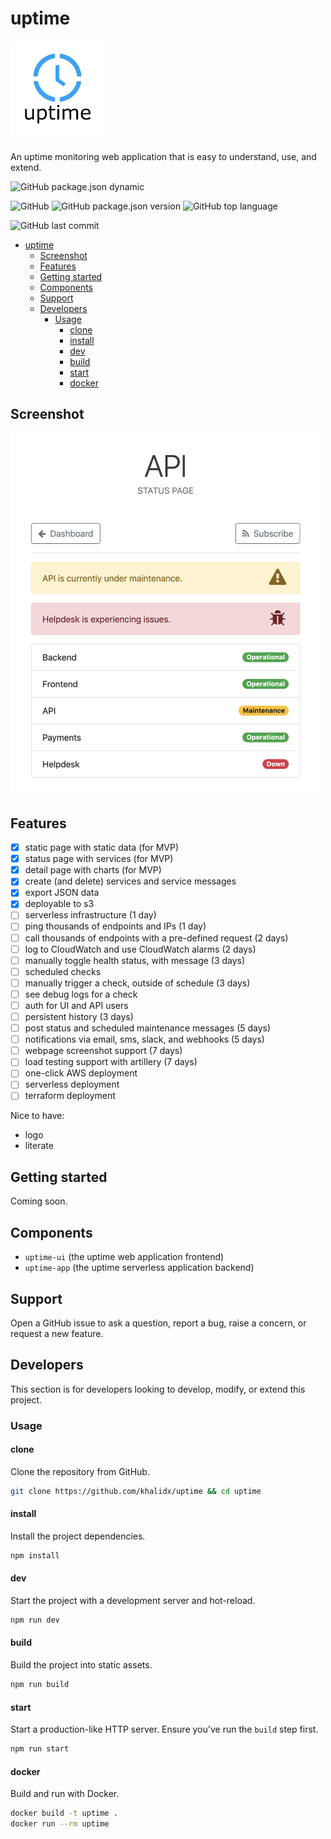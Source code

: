 # uptime

<img src="./logo.png" width="150px">

An uptime monitoring web application that is easy to understand, use, and extend.

![GitHub package.json dynamic](https://img.shields.io/github/package-json/keywords/khalidx/uptime.svg?style=flat-square)

![GitHub](https://img.shields.io/github/license/khalidx/uptime.svg?style=flat-square)
![GitHub package.json version](https://img.shields.io/github/package-json/v/khalidx/uptime.svg?style=flat-square)
![GitHub top language](https://img.shields.io/github/languages/top/khalidx/uptime.svg?style=flat-square)

![GitHub last commit](https://img.shields.io/github/last-commit/khalidx/uptime.svg?style=flat-square)

- [uptime](#uptime)
  - [Screenshot](#Screenshot)
  - [Features](#Features)
  - [Getting started](#Getting-started)
  - [Components](#Components)
  - [Support](#Support)
  - [Developers](#Developers)
    - [Usage](#Usage)
      - [clone](#clone)
      - [install](#install)
      - [dev](#dev)
      - [build](#build)
      - [start](#start)
      - [docker](#docker)

## Screenshot

<img src="./screenshot.png" width="500px">

## Features

- [x] static page with static data (for MVP)
- [x] status page with services (for MVP)
- [x] detail page with charts (for MVP)
- [x] create (and delete) services and service messages
- [x] export JSON data
- [x] deployable to s3
- [ ] serverless infrastructure (1 day)
- [ ] ping thousands of endpoints and IPs (1 day)
- [ ] call thousands of endpoints with a pre-defined request (2 days)
- [ ] log to CloudWatch and use CloudWatch alarms (2 days)
- [ ] manually toggle health status, with message (3 days)
- [ ] scheduled checks
- [ ] manually trigger a check, outside of schedule (3 days)
- [ ] see debug logs for a check
- [ ] auth for UI and API users
- [ ] persistent history (3 days)
- [ ] post status and scheduled maintenance messages (5 days)
- [ ] notifications via email, sms, slack, and webhooks (5 days)
- [ ] webpage screenshot support (7 days)
- [ ] load testing support with artillery (7 days)
- [ ] one-click AWS deployment
- [ ] serverless deployment
- [ ] terraform deployment

Nice to have:

- logo
- literate

## Getting started

Coming soon.

## Components

- `uptime-ui` (the uptime web application frontend)
- `uptime-app` (the uptime serverless application backend)

## Support

Open a GitHub issue to ask a question, report a bug, raise a concern, or request a new feature.

## Developers

This section is for developers looking to develop, modify, or extend this project.

### Usage

#### clone

Clone the repository from GitHub.

```sh
git clone https://github.com/khalidx/uptime && cd uptime
```

#### install

Install the project dependencies.

```sh
npm install
```

#### dev

Start the project with a development server and hot-reload.

```sh
npm run dev
```

#### build

Build the project into static assets.

```sh
npm run build
```

#### start

Start a production-like HTTP server. Ensure you've run the `build` step first.

```sh
npm run start
```

#### docker

Build and run with Docker.

```sh
docker build -t uptime .
docker run --rm uptime
```

